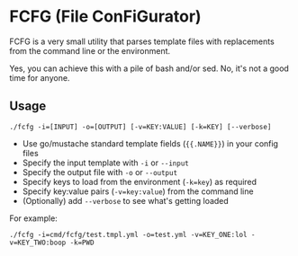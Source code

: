 # FCFG (File ConFiGurator)

FCFG is a very small utility that parses template files with replacements from the command line or the environment.

Yes, you can achieve this with a pile of bash and/or sed. No, it's not a good time for anyone.

## Usage

`./fcfg -i=[INPUT] -o=[OUTPUT] [-v=KEY:VALUE] [-k=KEY] [--verbose]`

- Use go/mustache standard template fields (`{{.NAME}}`) in your config files
- Specify the input template with `-i` or `--input`
- Specify the output file with `-o` or `--output`
- Specify keys to load from the environment (`-k=key`) as required
- Specify key:value pairs (`-v=key:value`) from the command line
- (Optionally) add `--verbose` to see what's getting loaded

For example:  

`./fcfg -i=cmd/fcfg/test.tmpl.yml -o=test.yml -v=KEY_ONE:lol -v=KEY_TWO:boop -k=PWD`

